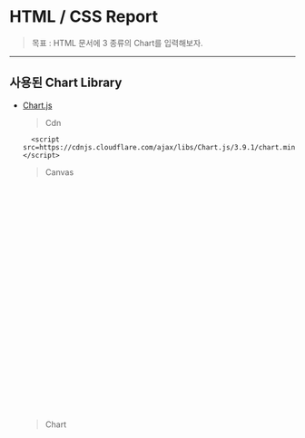 # HTML / CSS Report

  > 목표 : HTML 문서에 3 종류의 Chart를 입력해보자.

-----------------------------------------------------------------------

## 사용된 Chart Library

- [Chart.js](https://www.chartjs.org/)

  > Cdn
  
    <!-- chart.js -->
        <script src=https://cdnjs.cloudflare.com/ajax/libs/Chart.js/3.9.1/chart.min.js></script>

  > Canvas
  
     <div>
         <canvas id="myChart2" style="display:inline-block; width:100%; max-width:400px; height:100%; max-height:400px"></canvas>
     </div>

  > Chart
  
     <script>
                var ctx = document.getElementById('myChart1');
                var xValues = ['HTML','CSS','SASS','Javascript','php','ruby','iOS'];
                var yValues = [30,30,10,20,10,5,5];
                var barColor = ['#ff0000','#ff8c00','#ffff00','#008000','#0000ff','#4b0082','#800080'];
     ...
  
-----------------------------------------------------------------------

## Github.io & Netlify Address

  - Github.io Address : [Click Here](https://racheneken.github.io/Github.io-HTMLreport/)
  
  - Netlify Address : [Click Here](https://htmlreport.netlify.app/)
  
